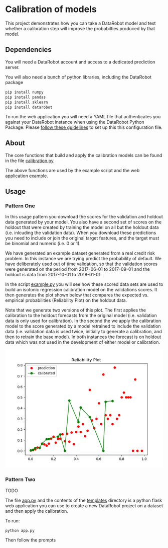 
Calibration of models
========================

This project demonstrates how you can take a DataRobot model
and test whether a calibration step will improve the probabilties 
produced by that model.

## Dependencies
 
You will need a DataRobot account and access to a dedicated prediction server.

You will also need a bunch of python libraries, including the DataRobot package

```
pip install numpy
pip install pandas
pip install sklearn
pip install datarobot
```

To run the web application you will need a YAML file that authenticates you against your
DataRobot instance when using the DataRobot Python Package. Please 
[follow these guidelines](https://datarobot-public-api-client.readthedocs-hosted.com/en/v2.7.2/setup/configuration.html)
to set up this this configuration file.


## About

The core functions that build and apply the calibration models can be found in
the file [calibration.py](calibration.py)

The above functions are used by the example script and the web application example.


## Usage

### Pattern One

In this usage pattern you download the scores for the validation and holdout data generated by your model.
You also have a second set of scores on the holdout that were created by training the model on all but the holdout
data (i.e. inlcuding the validation data). When you download these predictions you need to include or join
the original target features, and the target must be binomial and numeric (i.e. 0 or 1).

We have generated an example dataset generated from a real credit risk problem. In this instance we are trying
predict the probability of default. We have deliberately used out of time validation, so that the validation scores
were generated on the period from 2017-06-01 to 2017-09-01 and the holdout is data from 2017-10-01 to 2018-01-01.


In the script [example.py](example.py) you will see how these scored data sets are used to build an isotonic 
regression calibration model on the validations scores. It then generates the plot shown below that compares
the expected vs. empirical probabilities (Reliability Plot) on the holdout data. 

Note that we generate two versions of this plot. The first applies the calibration to the holdout forecasts from
the original model (i.e. validation data is only used for calibration). In the second the we apply the calibration
model to the score generated by a model retrained to include the validation data (i.e. validation data is used twice,
initially to generate a calibration, and then to retrain the base model). In both instances the forecast is on
holdout data which was not used in the development of either model or calibration.


![Example Calibration Plot](results/calibration.png "Example Calibration Plot")


### Pattern Two

TODO

The file [app.py](app.py) and the contents of the [templates](templates) directory is a python flask 
web application you can use to create a new DataRobot project on a dataset and then apply the calibration.

To run:

```
python app.py
```

Then follow the prompts



